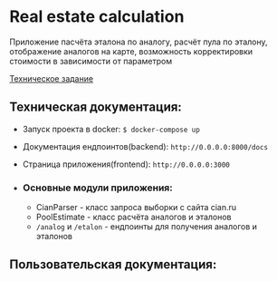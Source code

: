 # Real estate calculation
Приложение пасчёта эталона по аналогу, расчёт пула по эталону, отображение аналогов на карте, возможность корректировки стоимости 
в зависимости от параметром

[Техническое задание](https://github.com/OptikRUS/ht/blob/files/%D0%A2%D0%B5%D1%85%D0%BD%D0%B8%D1%87%D0%B5%D1%81%D0%BA%D0%BE%D0%B5%20%D0%B7%D0%B0%D0%B4%D0%B0%D0%BD%D0%B8%D0%B5.%20%D0%97%D0%B0%D0%B4%D0%B0%D1%87%D0%B0%2006.pdf)

## Техническая документация:
* Запуск проекта в docker: ```$ docker-compose up```
* Документация ендпоинтов(backend): ```http://0.0.0.0:8000/docs```
* Страница приложения(frontend): ```http://0.0.0.0:3000```

* ### Основные модули приложения:
  * CianParser - класс запроса выборки с сайта cian.ru
  * PoolEstimate - класс расчёта аналогов и эталонов
  * `/analog` и `/etalon` - ендпоинты для получения аналогов и эталонов

## Пользовательская документация:
